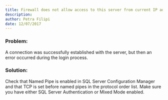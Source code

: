 ```yaml
---
title: Firewall does not allow access to this server from current IP address
description: 
author: Petra Filipi
date: 12/07/2017
---
```


### Problem:
A connection was successfully established with the server, but then an error occurred during the login process.

### Solution:
Check that Named Pipe is enabled in SQL Server Configuration Manager and that TCP is set before named pipes in the protocol order list. Make sure you have either SQL Server Authentication or Mixed Mode enabled.